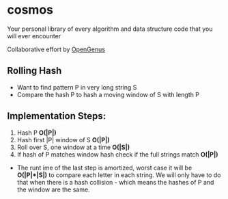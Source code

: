 # cosmos #
Your personal library of every algorithm and data structure code that you will ever encounter


Collaborative effort by [OpenGenus](https://github.com/opengenus)

## Rolling Hash
* Want to find pattern P in very long string S
* Compare the  hash P to  hash a moving window of S with length  P

## Implementation Steps:
1. Hash P **O(|P|)**
2. Hash first |P| window of S **O(|P|)**
3. Roll over S, one window at a time **O(|S|)**
4. If hash of P matches window hash check if the full strings match **O(|P|)** 
* The runt ime of the last step is amortized, worst case it will be **O(|P|*|S|)** to compare each letter in each string. We will only have to do that when there is a hash collision - which means the hashes of P and the window are the same.

